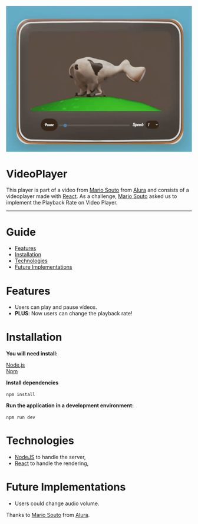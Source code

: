 <p align="center">
   <img src=".github/preview.gif""  alt="Preview from VideoPlayer"/>
</p>

# VideoPlayer

This player is part of a video from [Mario Souto](https://www.linkedin.com/in/omariosouto/) from [Alura](https://www.alura.com.br/) and consists of a videoplayer made with [React](https://reactjs.org). As a challenge, [Mario Souto](https://www.linkedin.com/in/omariosouto/) asked us to implement the Playback Rate on Video Player.


---

# Guide

* [Features](#features)
* [Installation](#installation)
* [Technologies](#technologies)
* [Future Implementations](#future-implementations)


# Features

*  Users can play and pause vídeos.
*  **PLUS**: Now users can change the playback rate!


# Installation

**You will need install:**

 [Node.js](https://nodejs.org/en/download/) <br />
 [Npm](https://www.npmjs.com/) 

**Install dependencies**

```npm install```

**Run the application in a development environment:**

```npm run dev```

# Technologies

* [NodeJS](https://nodejs.org/en/) to handle the server, 
* [React](https://reactjs.org) to handle the rendering, 

# Future Implementations

*  Users could change audio volume.

Thanks to [Mario Souto](https://www.linkedin.com/in/omariosouto/) from [Alura](https://www.alura.com.br/).
##

